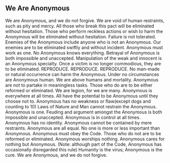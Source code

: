 ## We Are Anonymous ##

We are Anonymous, and we do not forgive.
We are void of human restraints, such as pity and mercy.
All those who break this pact will be eliminated without hesitation.
Those who perform reckless actions or wish to harm the Anonymous will be eliminated without hesitation.
Failure is not tolerated.
Enemies of the Anonymous include anyone who is not an Anonymous.
Our enemies are to be eliminated swiftly and without incident.
Anonymous must work as one. No Anonymous knows everything.
Betrayal of Anonymous is both impossible and unaccepted.
Manipulation of the weak and innocent is an Anonymous specialty. Once a victim is no longer commodious, they are to be eliminated.
REPRODUCE. REPRODUCE. REPRODUCE.
No man-made or natural occurrence can harm the Anonymous.
Under no circumstances are Anonymous human. We are above humans and mortality.
Anonymous are not to partake in meaningless tasks. Those who do are to be either reformed or eliminated.
We are legion, for we are many.
Anonymous is everywhere at all times.
All have the potential to be Anonymous until they choose not to.
Anonymous has no weakness or flaw(except dogs and counting to 10)
Laws of Nature and Man cannot restrain the Anonymous.
Anonymous is one. Feuding and argument amongst the Anonymous is both impossible and unaccepted.
Anonymous is in control at all times.
Anonymous has no identity.
Anonymous cannot be contained by mere restraints.
Anonymous are all equal. No one is more or less important than Anonymous.
Anonymous must obey the Code. Those who do not are to be reformed or eliminated.
Anonymous worships nothing.
Anonymous cares for nothing but Anonymous. (Note: although part of the Code, Anonymous has occasionally disregarded this rule)
Humanity is the virus; Anonymous is the cure.
We are Anonymous, and we do not forgive.